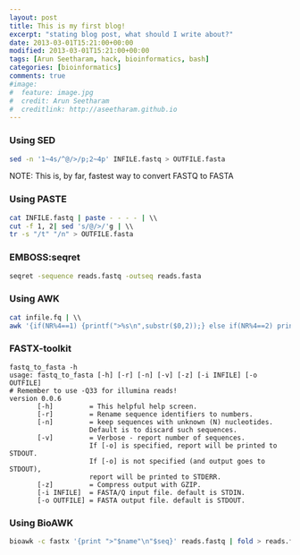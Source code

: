 ```yaml
---
layout: post
title: This is my first blog!
excerpt: "stating blog post, what should I write about?"
date: 2013-03-01T15:21:00+00:00
modified: 2013-03-01T15:21:00+00:00
tags: [Arun Seetharam, hack, bioinformatics, bash]
categories: [bioinformatics]
comments: true
#image:
#  feature: image.jpg
#  credit: Arun Seetharam
#  creditlink: http://aseetharam.github.io
---
```


### Using SED

```bash
sed -n '1~4s/^@/>/p;2~4p' INFILE.fastq > OUTFILE.fasta
```

NOTE: This is, by far, fastest way to convert FASTQ to FASTA

### Using PASTE

```bash
cat INFILE.fastq | paste - - - - | \\
cut -f 1, 2| sed 's/@/>/'g | \\
tr -s "/t" "/n" > OUTFILE.fasta
```

### EMBOSS:seqret

```bash
seqret -sequence reads.fastq -outseq reads.fasta
```

### Using AWK

```bash
cat infile.fq | \\
awk '{if(NR%4==1) {printf(">%s\n",substr($0,2));} else if(NR%4==2) print;}' > file.fa
```

### FASTX-toolkit

```
fastq_to_fasta -h
usage: fastq_to_fasta [-h] [-r] [-n] [-v] [-z] [-i INFILE] [-o OUTFILE]
# Remember to use -Q33 for illumina reads!
version 0.0.6
       [-h]         = This helpful help screen.
       [-r]         = Rename sequence identifiers to numbers.
       [-n]         = keep sequences with unknown (N) nucleotides.
                    Default is to discard such sequences.
       [-v]         = Verbose - report number of sequences.
                    If [-o] is specified, report will be printed to STDOUT.
                    If [-o] is not specified (and output goes to STDOUT),
                    report will be printed to STDERR.
       [-z]         = Compress output with GZIP.
       [-i INFILE]  = FASTA/Q input file. default is STDIN.
       [-o OUTFILE] = FASTA output file. default is STDOUT.
```

### Using BioAWK

```bash
bioawk -c fastx '{print ">"$name"\n"$seq}' reads.fastq | fold > reads.fasta
```

